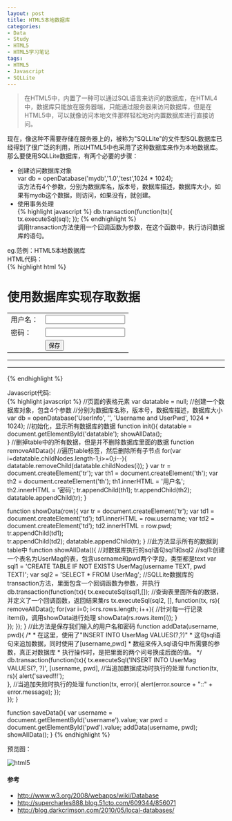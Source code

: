 ```yaml
---
layout: post
title: HTML5本地数据库
categories:
- Data
- Study
- HTML5
- HTML5学习笔记
tags:
- HTML5
- Javascript
- SQLLite
---
```


> 在HTML5中，内置了一种可以通过SQL语言来访问的数据库，在HTML4中，数据库只能放在服务器端，只能通过服务器来访问数据库，但是在HTML5中，可以就像访问本地文件那样轻松地对内置数据库进行直接访问。  

现在，像这种不需要存储在服务器上的，被称为"SQLLite"的文件型SQL数据库已经得到了很广泛的利用，所以HTML5中也采用了这种数据库来作为本地数据库。那么要使用SQLLite数据库，有两个必要的步骤：

- 创建访问数据库对象  
var db = openDatabase('mydb','1.0','test',1024 * 1024);  
该方法有4个参数，分别为数据库名，版本号，数据库描述，数据库大小，如果有mydb这个数据，则访问，如果没有，就创建。
- 使用事务处理    
{% highlight javascript %}
db.transaction(function(tx){
	tx.executeSql(sql);
});
{% endhighlight %}   
调用transaction方法使用一个回调函数为参数，在这个函数中，执行访问数据库的语句。  


eg\.范例：HTML5本地数据库   
HTML代码：  
{% highlight html %}
<!DOCTYPE html>
<html>
    <head>
        <meta charset="UTF-8">
        <title>本地数据库</title>
    </head>
    <body onload="init();">
        <h1>使用数据库实现存取数据</h1>
        <table>
        	<tr>
        		<td>用户名：</td>
        		<td><input type="text" id="username"></td>
        	</tr>
        	<tr>
        		<td>密码：</td>
        		<td><input type="text" id="pwd"></td>
        	</tr>	
        	<tr>
        		<td></td>
        		<td><input type="button" value="保存" onclick="saveData();"></td>
        	</tr>
        </table>
        <hr>
        <table id="datatable" border="1"></table>
        <p id="msg"></p>
	</body>
</html>
{% endhighlight %}   

Javascript代码:   
{% highlight javascript %}
//页面的表格元素
var datatable = null;
//创建一个数据库对象，包含4个参数
//分别为数据库名称，版本号，数据库描述，数据库大小
var db = openDatabase('UserInfo', '', 'Username and UserPwd', 1024 * 1024);
//初始化，显示所有数据库的数据
function init(){
	datatable = document.getElementById('datatable');
	showAllData();	
}
//删掉table中的所有数据，但是并不删除数据库里面的数据
function removeAllData(){
	//遍历table标签，然后删除所有子节点
	for(var i=datatable.childNodes.length-1;i>=0;i--){ 
        datatable.removeChild(datatable.childNodes(i)); 
    } 
	var tr = document.createElement('tr');
	var th1 = document.createElement('th');
	var th2 = document.createElement('th');
	th1.innerHTML = '用户名';
	th2.innerHTML = '密码';
	tr.appendChild(th1);
	tr.appendChild(th2);
	datatable.appendChild(tr);
}

function showData(row){
	var tr = document.createElement('tr');
	var td1 = document.createElement('td');
	td1.innerHTML = row.username;
	var td2 = document.createElement('td');
	td2.innerHTML = row.pwd;
	tr.appendChild(td1);	
	tr.appendChild(td2);
	datatable.appendChild(tr);
}
//此方法显示所有的数据到table中
function showAllData(){
	//对数据库执行的sql语句sql1和sql2
	//sql1:创建一个表名为UserMag的表，包含username和pwd两个字段，类型都是text
	var sql1 = 'CREATE TABLE IF NOT EXISTS UserMag(username TEXT, pwd TEXT)';
	var sql2 = 'SELECT * FROM UserMag';
	//SQLLite数据库的transaction方法，里面包含一个回调函数为参数，并执行
	db.transaction(function(tx){
		tx.executeSql(sql1,[]);	
		//查询表里面所有的数据，并定义了一个回调函数，返回结果集rs
		tx.executeSql(sql2, [], function(tx, rs){
			removeAllData();
			for(var i=0; i<rs.rows.length; i++){
				//针对每一行记录item(i)，调用showData进行处理
				showData(rs.rows.item(i));
			}	
		});
	});	
}
//此方法是保存我们输入的用户名和密码
function addData(username, pwd){
	/*
	 * 在这里，使用了"INSERT INTO UserMag VALUES(?,?)"
	 * 这句sql语句来追加数据，同时使用了[username,pwd]
	 * 数组来传入sql语句中所需要的参数，真正对数据库
	 * 执行操作时，是把里面的两个问号换成后面的值。
	 */
	db.transaction(function(tx){
		tx.executeSql('INSERT INTO UserMag VALUES(?, ?)', [username, pwd], 
					  //当追加数据成功时执行的处理
					  function(tx, rs){
					  	alert('saved!!!');	
					  },
					  //当追加失败时执行的处理
					  function(tx, error){
					  	alert(error.source + "::" + error.message);	
					  });	
	});
}

function saveData(){
	var username = document.getElementById('username').value;
	var pwd = document.getElementById('pwd').value;
	addData(username, pwd);
	showAllData();
}
{% endhighlight %} 


预览图：   

![html5](http://i.imgur.com/z8kUP.png)   

#### 参考   
- <http://www.w3.org/2008/webapps/wiki/Database>
- <http://supercharles888.blog.51cto.com/609344/856071>
- <http://blog.darkcrimson.com/2010/05/local-databases/>   



